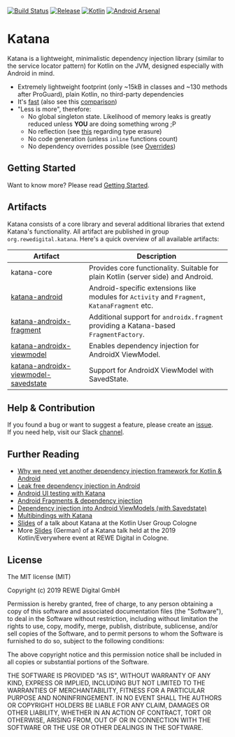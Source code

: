 [![Build Status](https://travis-ci.com/rewe-digital/katana.svg?branch=master)](https://travis-ci.com/rewe-digital/katana) [![Release](https://img.shields.io/badge/Bintray-download-brightgreen.svg)](https://bintray.com/rewe-digital/katana) [![Kotlin](https://img.shields.io/badge/Kotlin-1.3.61-brightgreen.svg)](https://kotlinlang.org) [![Android Arsenal](https://img.shields.io/badge/Android%20Arsenal-Katana-brightgreen.svg?style=flat)](https://android-arsenal.com/details/1/7365)

# Katana

Katana is a lightweight, minimalistic dependency injection library (similar to the service locator pattern) for Kotlin
on the JVM, designed especially with Android in mind.

* Extremely lightweight footprint (only ~15kB in classes and ~130 methods after ProGuard), plain Kotlin, no third-party dependencies
* It's [fast](./speed-comparison) (also see this [comparison](https://github.com/Sloy/android-dependency-injection-performance))
* "Less is more", therefore:
  * No global singleton state. Likelihood of memory leaks is greatly reduced unless **YOU** are doing something wrong ;P 
  * No reflection (see [this](#a-word-on-type-erasure) regarding type erasure)
  * No code generation (unless `inline` functions count)
  * No dependency overrides possible (see [Overrides](./Getting%20Started.md#overrides))

## Getting Started

Want to know more? Please read [Getting Started](./Getting%20Started.md).

## Artifacts

Katana consists of a core library and several additional libraries that extend
Katana's functionality. All artifact are published in group 
`org.rewedigital.katana`. Here's a quick overview of all available artifacts:

| Artifact                                                                | Description                                                                                   |
| ----------------------------------------------------------------------- | --------------------------------------------------------------------------------------------- |
| katana-core                                                             | Provides core functionality. Suitable for plain Kotlin (server side) and Android.             |
| [katana-android](./android)                                             | Android-specific extensions like modules for `Activity` and `Fragment`, `KatanaFragment` etc. |
| [katana-androidx-fragment](./androidx-fragment)                         | Additional support for `androidx.fragment` providing a Katana-based `FragmentFactory`.        |
| [katana-androidx-viewmodel](./androidx-viewmodel)                       | Enables dependency injection for AndroidX ViewModel.                                          |
| [katana-androidx-viewmodel-savedstate](./androidx-viewmodel-savedstate) | Support for AndroidX ViewModel with SavedState.                                               |

## Help & Contribution

If you found a bug or want to suggest a feature, please create an [issue](https://github.com/rewe-digital/katana/issues/new).  
If you need help, visit our Slack [channel](https://kotlinlang.slack.com/messages/katana).

## Further Reading

* [Why we need yet another dependency injection framework for Kotlin & Android](https://medium.com/@caffeine81/why-we-need-yet-another-dependency-injection-framework-for-kotlin-android-f8162174ea4)
* [Leak free dependency injection in Android](https://medium.com/@caffeine81/leak-free-dependency-injection-in-android-adaf65643dbf)
* [Android UI testing with Katana](https://medium.com/@caffeine81/android-ui-testing-with-katana-97e5301e5cda)
* [Android Fragments & dependency injection](https://medium.com/@caffeine81/android-fragments-dependency-injection-c22b4c03142e)
* [Dependency injection into Android ViewModels (with Savedstate)](https://medium.com/@caffeine81/dependency-injection-into-android-viewmodels-with-savedstate-78241dfe0147)
* [Multibindings with Katana](https://medium.com/@caffeine81/multibindings-with-katana-5af7bcdf6377)
* [Slides](https://drive.google.com/file/d/1hDslldu2vOa-sdIEjVAPY51ZYX_Imlt6/view) of a talk about Katana at the Kotlin User Group Cologne
* More [Slides](https://drive.google.com/file/d/1vhhzERsgvseXPyIM1iQn9LT4iNd9j2Ag/view) (German) of a Katana talk held at the 2019 Kotlin/Everywhere event at REWE Digital in Cologne.

## License

The MIT license (MIT)

Copyright (c) 2019 REWE Digital GmbH

Permission is hereby granted, free of charge, to any person obtaining a copy of this software and associated
documentation files (the "Software"), to deal in the Software without restriction, including without limitation the
rights to use, copy, modify, merge, publish, distribute, sublicense, and/or sell copies of the Software, and to permit
persons to whom the Software is furnished to do so, subject to the following conditions:

The above copyright notice and this permission notice shall be included in all copies or substantial portions of the
Software.

THE SOFTWARE IS PROVIDED "AS IS", WITHOUT WARRANTY OF ANY KIND, EXPRESS OR IMPLIED, INCLUDING BUT NOT LIMITED TO THE
WARRANTIES OF MERCHANTABILITY, FITNESS FOR A PARTICULAR PURPOSE AND NONINFRINGEMENT. IN NO EVENT SHALL THE AUTHORS OR
COPYRIGHT HOLDERS BE LIABLE FOR ANY CLAIM, DAMAGES OR OTHER LIABILITY, WHETHER IN AN ACTION OF CONTRACT, TORT OR
OTHERWISE, ARISING FROM, OUT OF OR IN CONNECTION WITH THE SOFTWARE OR THE USE OR OTHER DEALINGS IN THE SOFTWARE.
